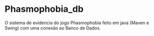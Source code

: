 # Phasmophobia_db

O sistema de evidencia do jogo Phasmophobia feito em java (Maven e Swing) com uma conexão ao Banco de Dados.
